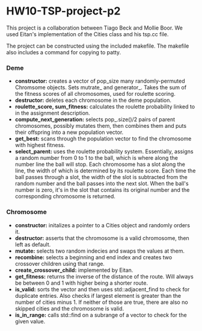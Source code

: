 # HW10-TSP-project-p2

This project is a collaboration between Tiago Beck and Mollie Boor. We used Eitan's implementation of the Cities class and his tsp.cc file.

The project can be constructed using the included makefile. The makefile also includes a command for copying to patty.

### Deme
- **constructor:** creates a vector of pop_size many randomly-permuted Chromsome objects. Sets mutrate_ and generator_. Takes the sum of the fitness scores of all chromosomes, used for roulette scoring.
- **destructor:** deletes each chromosome in the deme population.
- **roulette_score, sum_fitness:** calculates the roulette probability linked to in the assignment description.
- **compute_next_generation:** selects pop_.size()/2 pairs of parent chromosomes, possibly mutates them, then combines them and puts their offspring into a new population vector.
- **get_best:** scans through the population vector to find the chromosome with highest fitness. 
- **select_parent:** uses the roulette probability system. Essentially, assigns a random number from 0 to 1 to the ball, which is where along the number line the ball will stop. Each chromosome has a slot along the line, the width of which is determined by its roulette score. Each time the ball passes through a slot, the width of the slot is subtracted from the random number and the ball passes into the next slot. When the ball's number is zero, it's in the slot that contains its original number and the corresponding chromosome is returned.

### Chromosome
- **constructor:** initalizes a pointer to a Cities object and randomly orders it.
- **destructor:** asserts that the chromosome is a valid chromosome, then left as default.
- **mutate:** selects two random indecies and swaps the values at them.
- **recombine:** selects a beginning and end index and creates two crossover children using that range.
- **create_crossover_child:** implemented by Eitan.
- **get_fitness:** returns the inverse of the distance of the route. Will always be between 0 and 1 with higher being a shorter route.
- **is_valid:** sorts the vector and then uses std::adjacent_find to check for duplicate entries. Also checks if largest element is greater than the number of cities minus 1. If neither of those are true, there are also no skipped cities and the chromosome is valid.
- **is_in_range:** calls std::find on a subrange of a vector to check for the given value.
